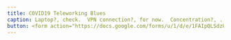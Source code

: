 ```yaml
---
title: COVID19 Teleworking Blues
caption: Laptop?, check.  VPN connection?, for now.  Concentration?, ....uh.....what's that? Submitted by Sharon Erdt.
button: <form action="https://docs.google.com/forms/u/1/d/e/1FAIpQLSdzUJXlkfiStgM9wHsdLnmQo1ncyQ-LC36fCKde7XZ6-dlDCw/formResponse" method="post"><div class="form-element"></div><span>Votes</span><input type="text" name="entry.1427149479" required placeholder="$"></br><button type="submit" name="button">Cast Votes</button></form>
---
```

